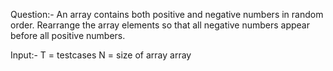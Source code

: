 Question:-
An array contains both positive and negative numbers in random order.
 Rearrange the array elements so that all negative numbers appear before all positive numbers.


Input:-
T = testcases
  N = size of array
      array